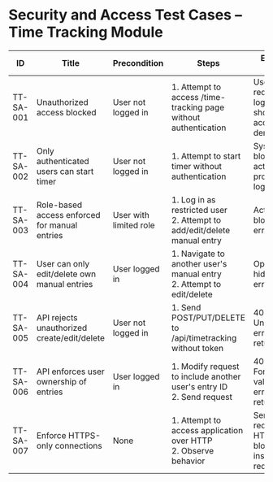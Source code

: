# Security and Access Test Cases – Time Tracking Module

| ID          | Title                                       | Precondition                        | Steps                                                         | Expected Result                           | Actual Result | Status |
|-------------|---------------------------------------------|-------------------------------------|---------------------------------------------------------------|-------------------------------------------|---------------|--------|
| TT-SA-001   | Unauthorized access blocked                 | User not logged in                  | 1. Attempt to access /time-tracking page without authentication | User is redirected to login or shown access denied |               |        |
| TT-SA-002   | Only authenticated users can start timer    | User not logged in                  | 1. Attempt to start timer without authentication | System blocks action, prompts login |               |        |
| TT-SA-003   | Role-based access enforced for manual entries | User with limited role              | 1. Log in as restricted user <br> 2. Attempt to add/edit/delete manual entry | Action blocked or error shown |               |        |
| TT-SA-004   | User can only edit/delete own manual entries | User logged in                      | 1. Navigate to another user's manual entry <br> 2. Attempt to edit/delete | Option hidden or error shown |               |        |
| TT-SA-005   | API rejects unauthorized create/edit/delete | User not logged in                  | 1. Send POST/PUT/DELETE to /api/timetracking without token | 401 Unauthorized error returned |               |        |
| TT-SA-006   | API enforces user ownership of entries      | User logged in                      | 1. Modify request to include another user's entry ID <br> 2. Send request | 403 Forbidden or validation error returned |               |        |
| TT-SA-007   | Enforce HTTPS-only connections              | None                                | 1. Attempt to access application over HTTP <br> 2. Observe behavior | Server redirects to HTTPS or blocks insecure request |               |        |